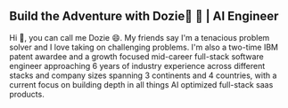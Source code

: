 ## Build the Adventure with Dozie🚀 👋 | AI Engineer 

<!--
**Nnadozie/Nnadozie** is a ✨ _special_ ✨ repository because its `README.md` (this file) appears on your GitHub profile.-->

Hi 👋, you can call me Dozie 😄. My friends say I'm a tenacious problem solver and I love taking on challenging problems. I'm also a two-time IBM patent awardee and a growth focused mid-career full-stack software engineer approaching 6 years of industry experience across different stacks and company sizes spanning 3 continents and 4 countries, with a current focus on building depth in all things AI optimized full-stack saas products.
